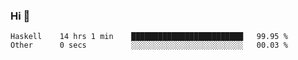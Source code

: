 ### Hi 👋

<!--START_SECTION:waka-->

```text
Haskell    14 hrs 1 min    █████████████████████████   99.95 %
Other      0 secs          ░░░░░░░░░░░░░░░░░░░░░░░░░   00.03 %
```

<!--END_SECTION:waka-->
